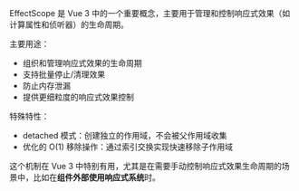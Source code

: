 EffectScope 是 Vue 3 中的一个重要概念，主要用于管理和控制响应式效果（如计算属性和侦听器）的生命周期。




主要用途：
- 组织和管理响应式效果的生命周期
- 支持批量停止/清理效果
- 防止内存泄漏
- 提供更细粒度的响应式效果控制

特殊特性：
- detached 模式：创建独立的作用域，不会被父作用域收集
- 优化的 O(1) 移除操作：通过索引交换实现快速移除子作用域

这个机制在 Vue 3 中特别有用，尤其是在需要手动控制响应式效果生命周期的场景中，比如在**组件外部使用响应式系统**时。